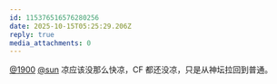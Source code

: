 ```yaml
---
id: 115376516576280256
date: 2025-10-15T05:25:29.206Z
reply: true
media_attachments: 0
---
```


<p><span class="h-card" translate="no"><a href="https://social.1900.live/@1900" class="u-url mention" rel="nofollow noopener" target="_blank">@<span>1900</span></a></span> <span class="h-card" translate="no"><a href="https://jiong.us/@sun" class="u-url mention" rel="nofollow noopener" target="_blank">@<span>sun</span></a></span> 凉应该没那么快凉，CF 都还没凉，只是从神坛拉回到普通。</p>
